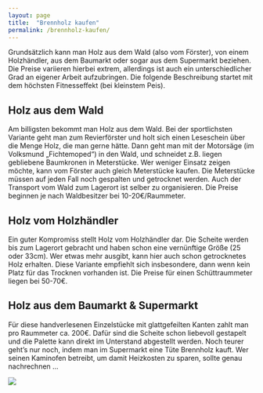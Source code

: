 ```yaml
---
layout: page
title:  "Brennholz kaufen"
permalink: /brennholz-kaufen/
---
```


Grundsätzlich kann man Holz aus dem Wald (also vom Förster), von einem Holzhändler, aus dem Baumarkt oder sogar aus dem Supermarkt beziehen. Die Preise variieren hierbei extrem, allerdings ist auch ein unterschiedlicher Grad an eigener Arbeit aufzubringen. Die folgende Beschreibung startet mit dem höchsten Fitnesseffekt (bei kleinstem Peis).

## Holz aus dem Wald
Am billigsten bekommt man Holz aus dem Wald. Bei der sportlichsten Variante geht man zum Revierförster und holt sich einen Leseschein über die Menge Holz, die man gerne hätte. Dann geht man mit der Motorsäge (im Volksmund „Fichtemoped“) in den Wald, und schneidet z.B. liegen gebliebene Baumkronen in Meterstücke.
Wer weniger Einsatz zeigen möchte, kann vom Förster auch gleich Meterstücke kaufen.
Die Meterstücke müssen auf jeden Fall noch gespalten und getrocknet werden. Auch der Transport vom Wald zum Lagerort ist selber zu organisieren.
Die Preise beginnen je nach Waldbesitzer bei 10-20€/Raummeter.

## Holz vom Holzhändler
Ein guter Kompromiss stellt Holz vom Holzhändler dar. Die Scheite werden bis zum Lagerort gebracht und haben schon eine vernünftige Größe (25 oder 33cm). Wer etwas mehr ausgibt, kann hier auch schon getrocknetes Holz erhalten. Diese Variante empfiehlt sich insbesondere, dann wenn kein Platz für das Trocknen vorhanden ist.
Die Preise für einen Schüttraummeter liegen bei 50-70€.

## Holz aus dem Baumarkt & Supermarkt
Für diese handverlesenen Einzelstücke mit glattgefeilten Kanten zahlt man pro Raummeter ca. 200€. Dafür sind die Scheite schon liebevoll gestapelt und die Palette kann direkt im Unterstand abgestellt werden. Noch teurer geht’s nur noch, indem man im Supermarkt eine Tüte Brennholz kauft. Wer seinen Kaminofen betreibt, um damit Heizkosten zu sparen, sollte genau nachrechnen ...


![](http://vg08.met.vgwort.de/na/a6e7e3b3debf40d88fe9e37bfa0dae69)
